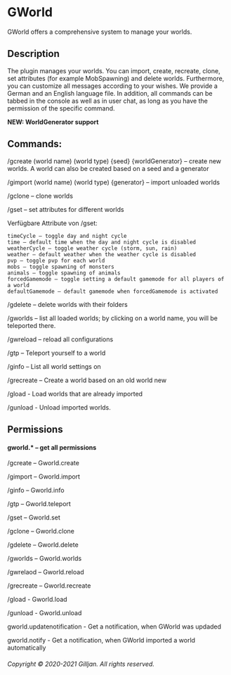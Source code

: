# GWorld
GWorld offers a comprehensive system to manage your worlds.


## Description​


The plugin manages your worlds. You can import, create, recreate, clone, set attributes (for example MobSpawning) and delete worlds. Furthermore, you can customize all messages according to your wishes. We provide a German and an English language file. In addition, all commands can be tabbed in the console as well as in user chat, as long as you have the permission of the specific command.

**NEW: WorldGenerator support**


## Commands:​

/gcreate (world name) (world type) {seed} {worldGenerator} – create new worlds. A world can also be created based on a seed and a generator

/gimport (world name) (world type) {generator} – import unloaded worlds

/gclone <world name> <target world name> <world type> – clone worlds

/gset <world name> <attribute> <value> – set attributes for different worlds
  
Verfügbare Attribute von /gset:

    timeCycle – toggle day and night cycle
    time – default time when the day and night cycle is disabled
    weatherCycle – toggle weather cycle (storm, sun, rain)
    weather – default weather when the weather cycle is disabled
    pvp – toggle pvp for each world
    mobs – toggle spawning of monsters
    animals – toggle spawning of animals
    forcedGamemode – toggle setting a default gamemode for all players of a world
    defaultGamemode – default gamemode when forcedGamemode is activated

/gdelete <world name> – delete worlds with their folders

/gworlds – list all loaded worlds; by clicking on a world name, you will be teleported there.

/gwreload – reload all configurations

/gtp – Teleport yourself to a world

/ginfo – List all world settings on

/grecreate – Create a world based on an old world new

/gload - Load worlds that are already imported

/gunload - Unload imported worlds.


## Permissions​


#### gworld.* – get all permissions

/gcreate – Gworld.create

/gimport – Gworld.import

/ginfo – Gworld.info

/gtp – Gworld.teleport

/gset – Gworld.set

/gclone – Gworld.clone

/gdelete – Gworld.delete

/gworlds – Gworld.worlds

/gwrelaod – Gworld.reload

/grecreate – Gworld.recreate

/gload - Gworld.load

/gunload - Gworld.unload

gworld.updatenotification - Get a notification, when GWorld was updaded

gworld.notify - Get a notification, when GWorld imported a world automatically




###### Copyright © 2020-2021 Gilljan. All rights reserved.
